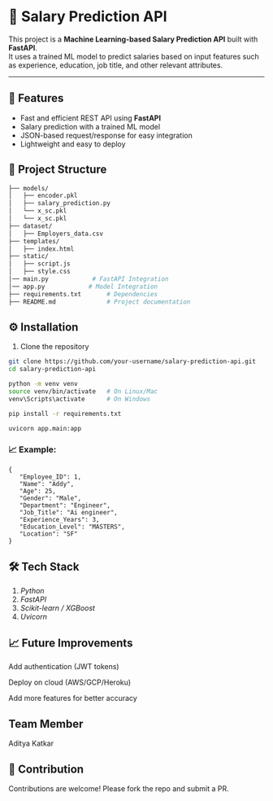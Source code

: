 # 💼 Salary Prediction API  

This project is a **Machine Learning-based Salary Prediction API** built with **FastAPI**.  
It uses a trained ML model to predict salaries based on input features such as experience, education, job title, and other relevant attributes.  

---

## 🚀 Features  
- Fast and efficient REST API using **FastAPI**  
- Salary prediction with a trained ML model  
- JSON-based request/response for easy integration  
- Lightweight and easy to deploy  

## 📂 Project Structure  

```bash
├── models/
│   ├── encoder.pkl        
│   ├── salary_prediction.py   
│   └── x_sc.pkl    
│   └── x_sc.pkl      
├── dataset/
│   ├── Employers_data.csv            
├── templates/
│   ├── index.html            
├── static/
│   ├── script.js        
│   ├── style.css   
│── main.py            # FastAPI Integration
│── app.py            # Model Integration
├── requirements.txt       # Dependencies
├── README.md              # Project documentation
```

## ⚙️ Installation  

1. Clone the repository  
```bash
git clone https://github.com/your-username/salary-prediction-api.git
cd salary-prediction-api

python -m venv venv
source venv/bin/activate   # On Linux/Mac
venv\Scripts\activate      # On Windows

pip install -r requirements.txt

uvicorn app.main:app
```
### 📈 Example:
```
{
   "Employee_ID": 1,
   "Name": "Addy",
   "Age": 25,
   "Gender": "Male",
   "Department": "Engineer",
   "Job_Title": "Ai engineer",
   "Experience_Years": 3,
   "Education_Level": "MASTERS",
   "Location": "SF"
}
```
## 🛠 Tech Stack

1. *Python*
2. *FastAPI*
3. *Scikit-learn / XGBoost*
4. *Uvicorn*

## 📈 Future Improvements

Add authentication (JWT tokens)

Deploy on cloud (AWS/GCP/Heroku)

Add more features for better accuracy

## Team Member
Aditya Katkar

## 🤝 Contribution
Contributions are welcome! Please fork the repo and submit a PR.

